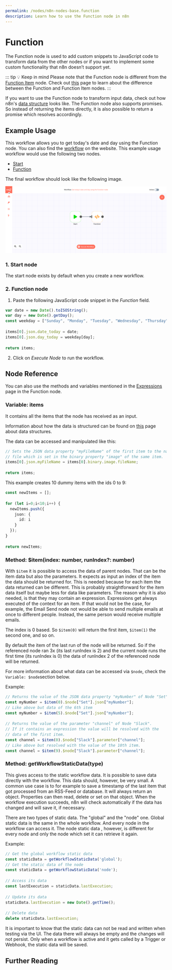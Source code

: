 ```yaml
---
permalink: /nodes/n8n-nodes-base.function
description: Learn how to use the Function node in n8n
---
```


# Function

The Function node is used to add custom snippets to JavaScript code to transform data from the other nodes or if you want to implement some custom functionality that n8n doesn’t support yet.

::: tip 💡 Keep in mind
Please note that the Function node is different from the [Function Item](../FunctionItem/README.md) node. Check out [this](../../../../reference/function-nodes.md) page to learn about the difference between the Function and Function Item nodes.
:::

If you want to use the Function node to transform input data, check out how n8n's [data structure](../../../../reference/data/data-structure.md) looks like. The Function node also supports promises. So instead of returning the items directly, it is also possible to return a promise which resolves accordingly.

## Example Usage

This workflow allows you to get today's date and day using the Function node. You can also find the [workflow](https://n8n.io/workflows/524) on the website. This example usage workflow would use the following two nodes.
- [Start](../../core-nodes/Start/README.md)
- [Function]()


The final workflow should look like the following image.

![A workflow with the Function node](./workflow.png)

### 1. Start node

The start node exists by default when you create a new workflow.

### 2. Function node

1. Paste the following JavaScript code snippet in the *Function* field.
```javascript
var date = new Date().toISOString();
var day = new Date().getDay();
const weekday = ["Sunday", "Monday", "Tuesday", "Wednesday", "Thursday", "Friday", "Saturday"];

items[0].json.date_today = date;
items[0].json.day_today = weekday[day];

return items;
```
2. Click on *Execute Node* to run the workflow.


## Node Reference

You can also use the methods and variables mentioned in the [Expressions](../../../expressions.md) page in the Function node.

### Variable: items

It contains all the items that the node has received as an input.

Information about how the data is structured can be found on [this](../../../../reference/data/data-structure.md) page about data structures.

The data can be accessed and manipulated like this:

```typescript
// Sets the JSON data property "myFileName" of the first item to the name of the
// file which is set in the binary property "image" of the same item.
items[0].json.myFileName = items[0].binary.image.fileName;

return items;
```

This example creates 10 dummy items with the ids 0 to 9:

```typescript
const newItems = [];

for (let i=0;i<10;i++) {
  newItems.push({
    json: {
      id: i
    }
  });
}

return newItems;
```


### Method: $item(index: number, runIndex?: number)

With `$item` it is possible to access the data of parent nodes. That can be the item data but also
the parameters. It expects as input an index of the item the data should be returned for. This is
needed because for each item the data returned can be different. This is probably straightforward for the
item data itself but maybe less for data like parameters. The reason why it is also needed, is
that they may contain an expression. Expressions get always executed of the context for an item.
If that would not be the case, for example, the Email Send node not would be able to send multiple
emails at once to different people. Instead, the same person would receive multiple emails.

The index is 0 based. So `$item(0)` will return the first item, `$item(1)` the second one, and so on.

By default the item of the last run of the node  will be returned. So if the referenced node ran
3x (its last runIndex is 2) and the current node runs the first time (its runIndex is 0) the
data of runIndex 2 of the referenced node will be returned.

For more information about what data can be accessed via `$node`, check the `Variable: $node`section below.

Example:

```typescript
// Returns the value of the JSON data property "myNumber" of Node "Set" (first item)
const myNumber = $item(0).$node["Set"].json["myNumber"];
// Like above but data of the 6th item
const myNumber = $item(5).$node["Set"].json["myNumber"];

// Returns the value of the parameter "channel" of Node "Slack".
// If it contains an expression the value will be resolved with the
// data of the first item.
const channel = $item(0).$node["Slack"].parameter["channel"];
// Like above but resolved with the value of the 10th item.
const channel = $item(9).$node["Slack"].parameter["channel"];
```


### Method: getWorkflowStaticData(type)

This gives access to the static workflow data.
It is possible to save data directly with the workflow. This data should, however, be very small.
A common use case is to for example to save a timestamp of the last item that got processed from
an RSS-Feed or database. It will always return an object. Properties can then read, delete or
set on that object. When the workflow execution succeeds, n8n will check automatically if the data
has changed and will save it, if necessary.

There are two types of static data. The "global" and the "node" one. Global static data is the
same in the whole workflow. And every node in the workflow can access it. The node static data
, however, is different for every node and only the node which set it can retrieve it again.

Example:

```javascript
// Get the global workflow static data
const staticData = getWorkflowStaticData('global');
// Get the static data of the node
const staticData = getWorkflowStaticData('node');

// Access its data
const lastExecution = staticData.lastExecution;

// Update its data
staticData.lastExecution = new Date().getTime();

// Delete data
delete staticData.lastExecution;
```

It is important to know that the static data can not be read and written when testing via the UI.
The data there will always be empty and the changes will not persist. Only when a workflow
is active and it gets called by a Trigger or Webhook, the static data will be saved.

## Further Reading

<FurtherReadingBlog node="Function" />

